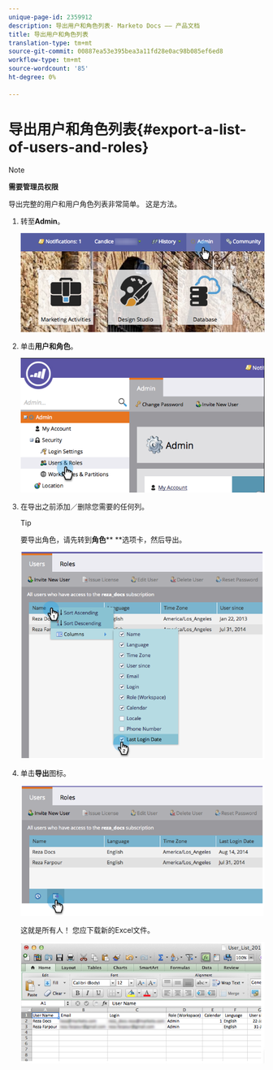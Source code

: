 ```yaml
---
unique-page-id: 2359912
description: 导出用户和角色列表- Marketo Docs —— 产品文档
title: 导出用户和角色列表
translation-type: tm+mt
source-git-commit: 00887ea53e395bea3a11fd28e0ac98b085ef6ed8
workflow-type: tm+mt
source-wordcount: '85'
ht-degree: 0%

---
```



# 导出用户和角色列表{#export-a-list-of-users-and-roles}

>[!NOTE]
>
>**需要管理员权限**

导出完整的用户和用户角色列表非常简单。 这是方法。

1. 转至&#x200B;**Admin**。

   ![](assets/adminhand.png)

1. 单击&#x200B;**用户和角色**。

   ![](assets/image2014-9-10-9-3a25-3a27.png)

1. 在导出之前添加／删除您需要的任何列。

   >[!TIP]
   >
   >要导出角色，请先转到&#x200B;**角色**** **选项卡，然后导出。

   ![](assets/image2014-9-10-9-3a25-3a49.png)

1. 单击**导出**图标。

   ![](assets/image2014-9-10-9-3a26-3a3.png)

   这就是所有人！ 您应下载新的Excel文件。

   ![](assets/image2014-9-10-9-3a26-3a17.png)

